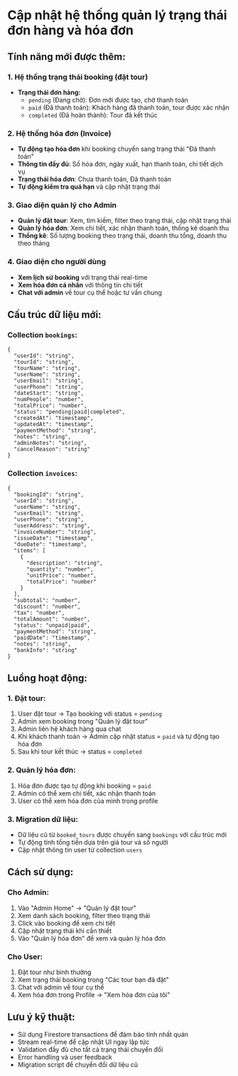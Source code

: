 # Cập nhật hệ thống quản lý trạng thái đơn hàng và hóa đơn

## Tính năng mới được thêm:

### 1. Hệ thống trạng thái booking (đặt tour)
- **Trạng thái đơn hàng:**
  - `pending` (Đang chờ): Đơn mới được tạo, chờ thanh toán
  - `paid` (Đã thanh toán): Khách hàng đã thanh toán, tour được xác nhận
  - `completed` (Đã hoàn thành): Tour đã kết thúc

### 2. Hệ thống hóa đơn (Invoice)
- **Tự động tạo hóa đơn** khi booking chuyển sang trạng thái "Đã thanh toán"
- **Thông tin đầy đủ**: Số hóa đơn, ngày xuất, hạn thanh toán, chi tiết dịch vụ
- **Trạng thái hóa đơn**: Chưa thanh toán, Đã thanh toán
- **Tự động kiểm tra quá hạn** và cập nhật trạng thái

### 3. Giao diện quản lý cho Admin
- **Quản lý đặt tour**: Xem, tìm kiếm, filter theo trạng thái, cập nhật trạng thái
- **Quản lý hóa đơn**: Xem chi tiết, xác nhận thanh toán, thống kê doanh thu
- **Thống kê**: Số lượng booking theo trạng thái, doanh thu tổng, doanh thu theo tháng

### 4. Giao diện cho người dùng
- **Xem lịch sử booking** với trạng thái real-time
- **Xem hóa đơn cá nhân** với thông tin chi tiết
- **Chat với admin** về tour cụ thể hoặc tư vấn chung

## Cấu trúc dữ liệu mới:

### Collection `bookings`:
```
{
  "userId": "string",
  "tourId": "string", 
  "tourName": "string",
  "userName": "string",
  "userEmail": "string",
  "userPhone": "string",
  "dateStart": "string",
  "numPeople": "number",
  "totalPrice": "number",
  "status": "pending|paid|completed",
  "createdAt": "timestamp",
  "updatedAt": "timestamp",
  "paymentMethod": "string",
  "notes": "string",
  "adminNotes": "string",
  "cancelReason": "string"
}
```

### Collection `invoices`:
```
{
  "bookingId": "string",
  "userId": "string",
  "userName": "string",
  "userEmail": "string",
  "userPhone": "string",
  "userAddress": "string",
  "invoiceNumber": "string",
  "issueDate": "timestamp",
  "dueDate": "timestamp",
  "items": [
    {
      "description": "string",
      "quantity": "number",
      "unitPrice": "number", 
      "totalPrice": "number"
    }
  ],
  "subtotal": "number",
  "discount": "number",
  "tax": "number",
  "totalAmount": "number",
  "status": "unpaid|paid",
  "paymentMethod": "string",
  "paidDate": "timestamp",
  "notes": "string",
  "bankInfo": "string"
}
```

## Luồng hoạt động:

### 1. Đặt tour:
1. User đặt tour → Tạo booking với status = `pending`
2. Admin xem booking trong "Quản lý đặt tour"
3. Admin liên hệ khách hàng qua chat
4. Khi khách thanh toán → Admin cập nhật status = `paid` và tự động tạo hóa đơn
5. Sau khi tour kết thúc → status = `completed`

### 2. Quản lý hóa đơn:
1. Hóa đơn được tạo tự động khi booking = `paid`
2. Admin có thể xem chi tiết, xác nhận thanh toán
3. User có thể xem hóa đơn của mình trong profile

### 3. Migration dữ liệu:
- Dữ liệu cũ từ `booked_tours` được chuyển sang `bookings` với cấu trúc mới
- Tự động tính tổng tiền dựa trên giá tour và số người
- Cập nhật thông tin user từ collection `users`

## Cách sử dụng:

### Cho Admin:
1. Vào "Admin Home" → "Quản lý đặt tour"
2. Xem danh sách booking, filter theo trạng thái
3. Click vào booking để xem chi tiết
4. Cập nhật trạng thái khi cần thiết
5. Vào "Quản lý hóa đơn" để xem và quản lý hóa đơn

### Cho User:
1. Đặt tour như bình thường
2. Xem trạng thái booking trong "Các tour bạn đã đặt"
3. Chat với admin về tour cụ thể
4. Xem hóa đơn trong Profile → "Xem hóa đơn của tôi"

## Lưu ý kỹ thuật:
- Sử dụng Firestore transactions để đảm bảo tính nhất quán
- Stream real-time để cập nhật UI ngay lập tức
- Validation đầy đủ cho tất cả trạng thái chuyển đổi
- Error handling và user feedback
- Migration script để chuyển đổi dữ liệu cũ

